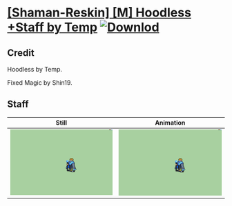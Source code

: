 # [\[Shaman-Reskin\] \[M\] Hoodless +Staff by Temp](./) [![Downlod](https://img.shields.io/badge/Download--red?style=social&logo=github)](https://minhaskamal.github.io/DownGit/#/home?url=https://github.com/Klokinator/FE-Repo/tree/main/Battle%20Animations%2FMagi%20-%20Dark-Type%2F%5BShaman-Reskin%5D%20%5BM%5D%20Hoodless%20%2BStaff%20by%20Temp%2F7.%20Staff)

## Credit

Hoodless by Temp.

Fixed Magic by Shin19.

## Staff

| Still | Animation |
| :---: | :-------: |
| ![Staff still](./Staff_000.png) | ![Staff animation](./Staff.gif) |
